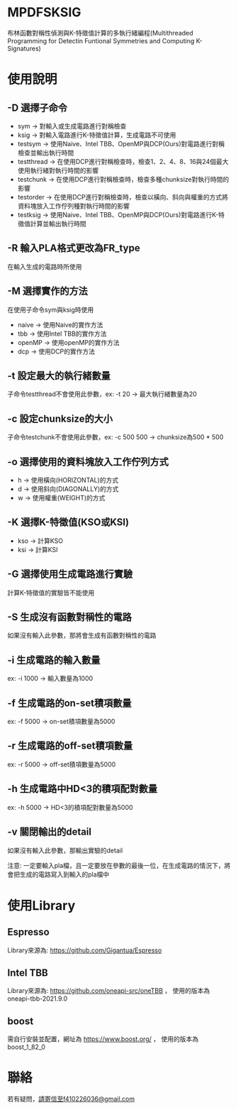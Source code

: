 # MPDFSKSIG

布林函數對稱性偵測與K-特徵值計算的多執行緒編程(Multithreaded Programming for Detectin Funtional Symmetries and Computing K-Signatures)

# 使用說明

## -D 選擇子命令
  - sym -> 對輸入或生成電路進行對稱檢查
  - ksig -> 對輸入電路進行K-特徵值計算，生成電路不可使用  
  - testsym -> 使用Naive、Intel TBB、OpenMP與DCP(Ours)對電路進行對稱檢查並輸出執行時間
  - testthread -> 在使用DCP進行對稱檢查時，檢查1、2、4、8、16與24個最大使用執行緒對執行時間的影響
  - testchunk -> 在使用DCP進行對稱檢查時，檢查多種chunksize對執行時間的影響 
  - testorder -> 在使用DCP進行對稱檢查時，檢查以橫向、斜向與權重的方式將資料塊放入工作佇列種對執行時間的影響
  - testksig -> 使用Naive、Intel TBB、OpenMP與DCP(Ours)對電路進行K-特徵值計算並輸出執行時間

## -R 輸入PLA格式更改為FR_type
在輸入生成的電路時所使用

## -M 選擇實作的方法
在使用子命令sym與ksig時使用
  - naive -> 使用Naive的實作方法
  - tbb -> 使用Intel TBB的實作方法
  - openMP -> 使用openMP的實作方法
  - dcp -> 使用DCP的實作方法

## -t 設定最大的執行緒數量
子命令testthread不會使用此參數，ex: -t 20 -> 最大執行緒數量為20

## -c 設定chunksize的大小
子命令testchunk不會使用此參數，ex: -c 500 500 -> chunksize為500 * 500

## -o 選擇使用的資料塊放入工作佇列方式
- h -> 使用橫向(HORIZONTAL)的方式
- d -> 使用斜向(DIAGONALLY)的方式
- w -> 使用權重(WEIGHT)的方式

## -K 選擇K-特徵值(KSO或KSI)
- kso -> 計算KSO
- ksi -> 計算KSI

## -G 選擇使用生成電路進行實驗
計算K-特徵值的實驗皆不能使用

## -S 生成沒有函數對稱性的電路
如果沒有輸入此參數，那將會生成有函數對稱性的電路

## -i 生成電路的輸入數量
  ex: -i 1000 -> 輸入數量為1000

## -f 生成電路的on-set積項數量  
  ex: -f 5000 -> on-set積項數量為5000
 
## -r 生成電路的off-set積項數量
ex: -r 5000 -> off-set積項數量為5000

## -h 生成電路中HD<3的積項配對數量
ex: -h 5000 -> HD<3的積項配對數量為5000

## -v 關閉輸出的detail
如果沒有輸入此參數，那輸出實驗的detail

注意: 一定要輸入pla檔，且一定要放在參數的最後一位，在生成電路的情況下，將會把生成的電路寫入到輸入的pla檔中

# 使用Library

## Espresso
Library來源為: https://github.com/Gigantua/Espresso

## Intel TBB
Library來源為: https://github.com/oneapi-src/oneTBB ，
使用的版本為oneapi-tbb-2021.9.0

## boost
需自行安裝並配置，網址為 https://www.boost.org/ ，
使用的版本為boost_1_82_0

# 聯絡
若有疑問，請寄信至f410226036@gmail.com
